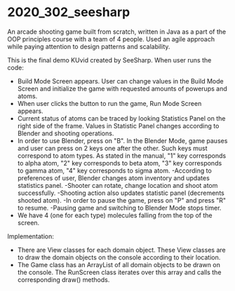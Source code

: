 # 2020_302_seesharp
An arcade shooting game built from scratch, written in Java as a part of the OOP principles course with a team of 4 people. Used an agile approach while paying attention to design patterns and scalability.

This is the final demo KUvid created by SeeSharp.
When user runs the code: 
- Build Mode Screen appears. User can change values in the Build Mode Screen and initialize the game with requested amounts of powerups and atoms.
- When user clicks the button to run the game, Run Mode Screen appears.
- Current status of atoms can be traced by looking Statistics Panel on the right side of the frame. Values in Statistic Panel changes according to Blender and shooting operations.
- In order to use Blender, press on "B". In the Blender Mode, game pauses and user can press on 2 keys one after the other. Such keys must correspond to atom types. As stated in the manual, "1" key corresponds to alpha atom, "2" key corresponds to beta atom, "3" key corresponds to gamma atom, "4" key corresponds to sigma atom.
-According to preferences of user, Blender changes atom inventory and updates statistics panel.
-Shooter can rotate, change location and shoot atom successfully.
-Shooting action also updates statistic panel (decrements shooted atom).
-In order to pause the game, press on "P" and press "R" to resume.
-Pausing game and switching to Blender Mode stops timer.
- We have 4 (one for each type) molecules falling from the top of the screen.


Implementation:
- There are View classes for each domain object. These View classes are to draw the domain objects on the console according to their location.
- The Game class has an ArrayList of all domain objects to be drawn on the console. The RunScreen class iterates over this array and calls the corresponding draw() methods.


